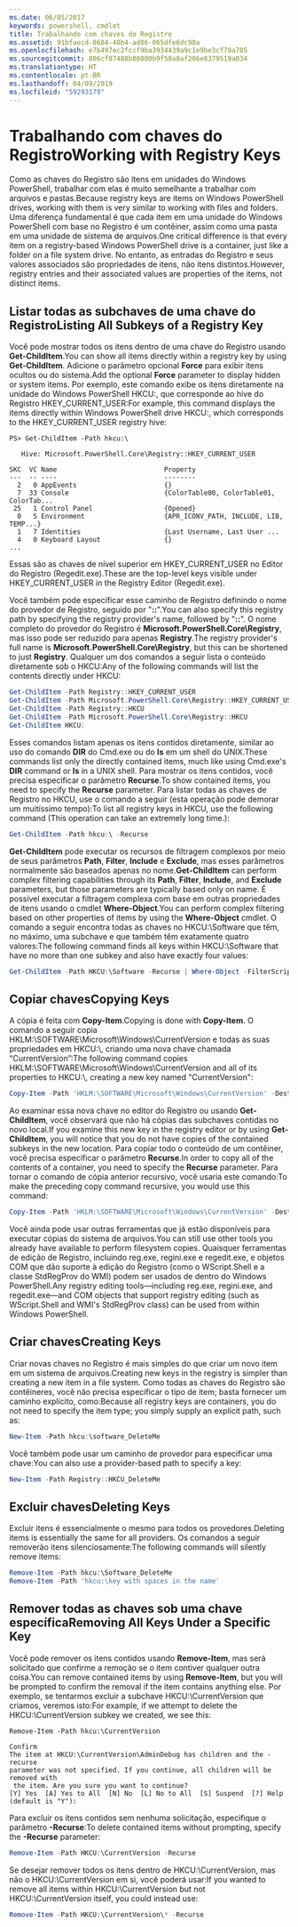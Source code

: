 ```yaml
---
ms.date: 06/05/2017
keywords: powershell, cmdlet
title: Trabalhando com chaves do Registro
ms.assetid: 91bfaecd-8684-48b4-ad86-065dfe6dc90a
ms.openlocfilehash: e7b497ec2fccf9ba3934439a9c1e9be3cf70a705
ms.sourcegitcommit: 806cf87488b80800b9f50a8af286e8379519a034
ms.translationtype: HT
ms.contentlocale: pt-BR
ms.lasthandoff: 04/09/2019
ms.locfileid: "59293179"
---
```

# <a name="working-with-registry-keys"></a><span data-ttu-id="cbdf6-103">Trabalhando com chaves do Registro</span><span class="sxs-lookup"><span data-stu-id="cbdf6-103">Working with Registry Keys</span></span>

<span data-ttu-id="cbdf6-104">Como as chaves do Registro são itens em unidades do Windows PowerShell, trabalhar com elas é muito semelhante a trabalhar com arquivos e pastas.</span><span class="sxs-lookup"><span data-stu-id="cbdf6-104">Because registry keys are items on Windows PowerShell drives, working with them is very similar to working with files and folders.</span></span> <span data-ttu-id="cbdf6-105">Uma diferença fundamental é que cada item em uma unidade do Windows PowerShell com base no Registro é um contêiner, assim como uma pasta em uma unidade de sistema de arquivos.</span><span class="sxs-lookup"><span data-stu-id="cbdf6-105">One critical difference is that every item on a registry-based Windows PowerShell drive is a container, just like a folder on a file system drive.</span></span> <span data-ttu-id="cbdf6-106">No entanto, as entradas do Registro e seus valores associados são propriedades de itens, não itens distintos.</span><span class="sxs-lookup"><span data-stu-id="cbdf6-106">However, registry entries and their associated values are properties of the items, not distinct items.</span></span>

## <a name="listing-all-subkeys-of-a-registry-key"></a><span data-ttu-id="cbdf6-107">Listar todas as subchaves de uma chave do Registro</span><span class="sxs-lookup"><span data-stu-id="cbdf6-107">Listing All Subkeys of a Registry Key</span></span>

<span data-ttu-id="cbdf6-108">Você pode mostrar todos os itens dentro de uma chave do Registro usando **Get-ChildItem**.</span><span class="sxs-lookup"><span data-stu-id="cbdf6-108">You can show all items directly within a registry key by using **Get-ChildItem**.</span></span> <span data-ttu-id="cbdf6-109">Adicione o parâmetro opcional **Force** para exibir itens ocultos ou do sistema.</span><span class="sxs-lookup"><span data-stu-id="cbdf6-109">Add the optional **Force** parameter to display hidden or system items.</span></span> <span data-ttu-id="cbdf6-110">Por exemplo, este comando exibe os itens diretamente na unidade do Windows PowerShell HKCU:, que corresponde ao hive do Registro HKEY_CURRENT_USER:</span><span class="sxs-lookup"><span data-stu-id="cbdf6-110">For example, this command displays the items directly within Windows PowerShell drive HKCU:, which corresponds to the HKEY_CURRENT_USER registry hive:</span></span>

```
PS> Get-ChildItem -Path hkcu:\

   Hive: Microsoft.PowerShell.Core\Registry::HKEY_CURRENT_USER

SKC  VC Name                           Property
---  -- ----                           --------
  2   0 AppEvents                      {}
  7  33 Console                        {ColorTable00, ColorTable01, ColorTab...
 25   1 Control Panel                  {Opened}
  0   5 Environment                    {APR_ICONV_PATH, INCLUDE, LIB, TEMP...}
  1   7 Identities                     {Last Username, Last User ...
  4   0 Keyboard Layout                {}
...
```

<span data-ttu-id="cbdf6-111">Essas são as chaves de nível superior em HKEY_CURRENT_USER no Editor do Registro (Regedit.exe).</span><span class="sxs-lookup"><span data-stu-id="cbdf6-111">These are the top-level keys visible under HKEY_CURRENT_USER in the Registry Editor (Regedit.exe).</span></span>

<span data-ttu-id="cbdf6-112">Você também pode especificar esse caminho de Registro definindo o nome do provedor de Registro, seguido por "**::**".</span><span class="sxs-lookup"><span data-stu-id="cbdf6-112">You can also specify this registry path by specifying the registry provider's name, followed by "**::**".</span></span> <span data-ttu-id="cbdf6-113">O nome completo do provedor do Registro é **Microsoft.PowerShell.Core\\Registry**, mas isso pode ser reduzido para apenas **Registry**.</span><span class="sxs-lookup"><span data-stu-id="cbdf6-113">The registry provider's full name is **Microsoft.PowerShell.Core\\Registry**, but this can be shortened to just **Registry**.</span></span> <span data-ttu-id="cbdf6-114">Qualquer um dos comandos a seguir lista o conteúdo diretamente sob o HKCU:</span><span class="sxs-lookup"><span data-stu-id="cbdf6-114">Any of the following commands will list the contents directly under HKCU:</span></span>

```powershell
Get-ChildItem -Path Registry::HKEY_CURRENT_USER
Get-ChildItem -Path Microsoft.PowerShell.Core\Registry::HKEY_CURRENT_USER
Get-ChildItem -Path Registry::HKCU
Get-ChildItem -Path Microsoft.PowerShell.Core\Registry::HKCU
Get-ChildItem HKCU:
```

<span data-ttu-id="cbdf6-115">Esses comandos listam apenas os itens contidos diretamente, similar ao uso do comando **DIR** do Cmd.exe ou do **ls** em um shell do UNIX.</span><span class="sxs-lookup"><span data-stu-id="cbdf6-115">These commands list only the directly contained items, much like using Cmd.exe's **DIR** command or **ls** in a UNIX shell.</span></span> <span data-ttu-id="cbdf6-116">Para mostrar os itens contidos, você precisa especificar o parâmetro **Recurse**.</span><span class="sxs-lookup"><span data-stu-id="cbdf6-116">To show contained items, you need to specify the **Recurse** parameter.</span></span> <span data-ttu-id="cbdf6-117">Para listar todas as chaves de Registro no HKCU, use o comando a seguir (esta operação pode demorar um muitíssimo tempo):</span><span class="sxs-lookup"><span data-stu-id="cbdf6-117">To list all registry keys in HKCU, use the following command (This operation can take an extremely long time.):</span></span>

```powershell
Get-ChildItem -Path hkcu:\ -Recurse
```

<span data-ttu-id="cbdf6-118">**Get-ChildItem** pode executar os recursos de filtragem complexos por meio de seus parâmetros **Path**, **Filter**, **Include** e **Exclude**, mas esses parâmetros normalmente são baseados apenas no nome.</span><span class="sxs-lookup"><span data-stu-id="cbdf6-118">**Get-ChildItem** can perform complex filtering capabilities through its **Path**, **Filter**, **Include**, and **Exclude** parameters, but those parameters are typically based only on name.</span></span> <span data-ttu-id="cbdf6-119">É possível executar a filtragem complexa com base em outras propriedades de itens usando o cmdlet **Where-Object**.</span><span class="sxs-lookup"><span data-stu-id="cbdf6-119">You can perform complex filtering based on other properties of items by using the **Where-Object** cmdlet.</span></span> <span data-ttu-id="cbdf6-120">O comando a seguir encontra todas as chaves no HKCU:\\Software que têm, no máximo, uma subchave e que também têm exatamente quatro valores:</span><span class="sxs-lookup"><span data-stu-id="cbdf6-120">The following command finds all keys within HKCU:\\Software that have no more than one subkey and also have exactly four values:</span></span>

```powershell
Get-ChildItem -Path HKCU:\Software -Recurse | Where-Object -FilterScript {($_.SubKeyCount -le 1) -and ($_.ValueCount -eq 4) }
```

## <a name="copying-keys"></a><span data-ttu-id="cbdf6-121">Copiar chaves</span><span class="sxs-lookup"><span data-stu-id="cbdf6-121">Copying Keys</span></span>

<span data-ttu-id="cbdf6-122">A cópia é feita com **Copy-Item**.</span><span class="sxs-lookup"><span data-stu-id="cbdf6-122">Copying is done with **Copy-Item**.</span></span> <span data-ttu-id="cbdf6-123">O comando a seguir copia HKLM:\\SOFTWARE\\Microsoft\\Windows\\CurrentVersion e todas as suas propriedades em HKCU:\\, criando uma nova chave chamada “CurrentVersion”:</span><span class="sxs-lookup"><span data-stu-id="cbdf6-123">The following command copies HKLM:\\SOFTWARE\\Microsoft\\Windows\\CurrentVersion and all of its properties to HKCU:\\, creating a new key named "CurrentVersion":</span></span>

```powershell
Copy-Item -Path 'HKLM:\SOFTWARE\Microsoft\Windows\CurrentVersion' -Destination hkcu:
```

<span data-ttu-id="cbdf6-124">Ao examinar essa nova chave no editor do Registro ou usando **Get-ChildItem**, você observará que não há cópias das subchaves contidas no novo local.</span><span class="sxs-lookup"><span data-stu-id="cbdf6-124">If you examine this new key in the registry editor or by using **Get-ChildItem**, you will notice that you do not have copies of the contained subkeys in the new location.</span></span> <span data-ttu-id="cbdf6-125">Para copiar todo o conteúdo de um contêiner, você precisa especificar o parâmetro **Recurse**.</span><span class="sxs-lookup"><span data-stu-id="cbdf6-125">In order to copy all of the contents of a container, you need to specify the **Recurse** parameter.</span></span> <span data-ttu-id="cbdf6-126">Para tornar o comando de cópia anterior recursivo, você usaria este comando:</span><span class="sxs-lookup"><span data-stu-id="cbdf6-126">To make the preceding copy command recursive, you would use this command:</span></span>

```powershell
Copy-Item -Path 'HKLM:\SOFTWARE\Microsoft\Windows\CurrentVersion' -Destination hkcu: -Recurse
```

<span data-ttu-id="cbdf6-127">Você ainda pode usar outras ferramentas que já estão disponíveis para executar cópias do sistema de arquivos.</span><span class="sxs-lookup"><span data-stu-id="cbdf6-127">You can still use other tools you already have available to perform filesystem copies.</span></span> <span data-ttu-id="cbdf6-128">Quaisquer ferramentas de edição de Registro, incluindo reg.exe, regini.exe e regedit.exe, e objetos COM que dão suporte à edição do Registro (como o WScript.Shell e a classe StdRegProv do WMI) podem ser usados de dentro do Windows PowerShell.</span><span class="sxs-lookup"><span data-stu-id="cbdf6-128">Any registry editing tools—including reg.exe, regini.exe, and regedit.exe—and COM objects that support registry editing (such as WScript.Shell and WMI's StdRegProv class) can be used from within Windows PowerShell.</span></span>

## <a name="creating-keys"></a><span data-ttu-id="cbdf6-129">Criar chaves</span><span class="sxs-lookup"><span data-stu-id="cbdf6-129">Creating Keys</span></span>

<span data-ttu-id="cbdf6-130">Criar novas chaves no Registro é mais simples do que criar um novo item em um sistema de arquivos.</span><span class="sxs-lookup"><span data-stu-id="cbdf6-130">Creating new keys in the registry is simpler than creating a new item in a file system.</span></span> <span data-ttu-id="cbdf6-131">Como todas as chaves do Registro são contêineres, você não precisa especificar o tipo de item; basta fornecer um caminho explícito, como:</span><span class="sxs-lookup"><span data-stu-id="cbdf6-131">Because all registry keys are containers, you do not need to specify the item type; you simply supply an explicit path, such as:</span></span>

```powershell
New-Item -Path hkcu:\software_DeleteMe
```

<span data-ttu-id="cbdf6-132">Você também pode usar um caminho de provedor para especificar uma chave:</span><span class="sxs-lookup"><span data-stu-id="cbdf6-132">You can also use a provider-based path to specify a key:</span></span>

```powershell
New-Item -Path Registry::HKCU_DeleteMe
```

## <a name="deleting-keys"></a><span data-ttu-id="cbdf6-133">Excluir chaves</span><span class="sxs-lookup"><span data-stu-id="cbdf6-133">Deleting Keys</span></span>

<span data-ttu-id="cbdf6-134">Excluir itens é essencialmente o mesmo para todos os provedores.</span><span class="sxs-lookup"><span data-stu-id="cbdf6-134">Deleting items is essentially the same for all providers.</span></span> <span data-ttu-id="cbdf6-135">Os comandos a seguir removerão itens silenciosamente:</span><span class="sxs-lookup"><span data-stu-id="cbdf6-135">The following commands will silently remove items:</span></span>

```powershell
Remove-Item -Path hkcu:\Software_DeleteMe
Remove-Item -Path 'hkcu:\key with spaces in the name'
```

## <a name="removing-all-keys-under-a-specific-key"></a><span data-ttu-id="cbdf6-136">Remover todas as chaves sob uma chave específica</span><span class="sxs-lookup"><span data-stu-id="cbdf6-136">Removing All Keys Under a Specific Key</span></span>

<span data-ttu-id="cbdf6-137">Você pode remover os itens contidos usando **Remove-Item**, mas será solicitado que confirme a remoção se o item contiver qualquer outra coisa.</span><span class="sxs-lookup"><span data-stu-id="cbdf6-137">You can remove contained items by using **Remove-Item**, but you will be prompted to confirm the removal if the item contains anything else.</span></span> <span data-ttu-id="cbdf6-138">Por exemplo, se tentarmos excluir a subchave HKCU:\\CurrentVersion que criamos, veremos isto:</span><span class="sxs-lookup"><span data-stu-id="cbdf6-138">For example, if we attempt to delete the HKCU:\\CurrentVersion subkey we created, we see this:</span></span>

```
Remove-Item -Path hkcu:\CurrentVersion

Confirm
The item at HKCU:\CurrentVersion\AdminDebug has children and the -recurse
parameter was not specified. If you continue, all children will be removed with
 the item. Are you sure you want to continue?
[Y] Yes  [A] Yes to All  [N] No  [L] No to All  [S] Suspend  [?] Help
(default is "Y"):
```

<span data-ttu-id="cbdf6-139">Para excluir os itens contidos sem nenhuma solicitação, especifique o parâmetro **-Recurse**:</span><span class="sxs-lookup"><span data-stu-id="cbdf6-139">To delete contained items without prompting, specify the **-Recurse** parameter:</span></span>

```powershell
Remove-Item -Path HKCU:\CurrentVersion -Recurse
```

<span data-ttu-id="cbdf6-140">Se desejar remover todos os itens dentro de HKCU:\\CurrentVersion, mas não o HKCU:\\CurrentVersion em si, você poderá usar:</span><span class="sxs-lookup"><span data-stu-id="cbdf6-140">If you wanted to remove all items within HKCU:\\CurrentVersion but not HKCU:\\CurrentVersion itself, you could instead use:</span></span>

```powershell
Remove-Item -Path HKCU:\CurrentVersion\* -Recurse
```